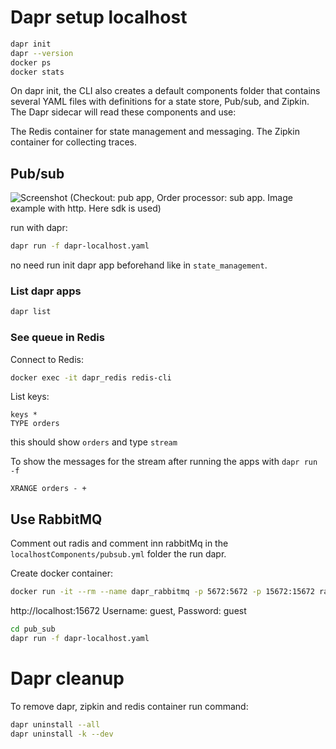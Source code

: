 # Dapr setup localhost

```bash
dapr init
dapr --version
docker ps
docker stats
```

On dapr init, the CLI also creates a default components folder that contains several YAML files with definitions for a
state store, Pub/sub, and Zipkin. The Dapr sidecar will read these components and use:

The Redis container for state management and messaging.
The Zipkin container for collecting traces.

## Pub/sub

![Screenshot](https://docs.dapr.io/images/pubsub-quickstart/pubsub-diagram.png)
(Checkout: pub app, Order processor: sub app. Image example with http. Here sdk is used)

run with dapr:

```sh
dapr run -f dapr-localhost.yaml
```

no need run init dapr app beforehand like in `state_management`.

### List dapr apps

```sh
dapr list
```

### See queue in Redis

Connect to Redis:

```sh
docker exec -it dapr_redis redis-cli
```

List keys:

```redis
keys *
TYPE orders
```

this should show `orders` and type `stream`

To show the messages for the stream after running the apps with `dapr run -f`

```redis
XRANGE orders - +
```

## Use RabbitMQ

Comment out radis and comment inn rabbitMq in the `localhostComponents/pubsub.yml` folder the run dapr.

Create docker container:

```sh
docker run -it --rm --name dapr_rabbitmq -p 5672:5672 -p 15672:15672 rabbitmq:3.12-management 
```

http://localhost:15672
Username: guest, Password: guest

```sh
cd pub_sub
dapr run -f dapr-localhost.yaml
```

# Dapr cleanup

To remove dapr, zipkin and redis container run command:

```sh
dapr uninstall --all
dapr uninstall -k --dev
```

